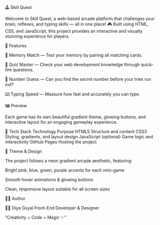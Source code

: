 🕹️ Skill Quest

Welcome to Skill Quest, a web-based arcade platform that challenges your brain, reflexes, and typing skills — all in one place! 🎮
Built using HTML, CSS, and JavaScript, this project provides an interactive and visually stunning experience for players.

🌟 Features

🎯 Memory Match — Test your memory by pairing all matching cards.

🧠 Quiz Master — Check your web development knowledge through quick-fire questions.

🔢 Number Guess — Can you find the secret number before your tries run out?

⌨️ Typing Speed — Measure how fast and accurately you can type.

🖼️ Preview

Each game has its own beautiful gradient theme, glowing buttons, and interactive layout for an engaging gameplay experience.



🧩 Tech Stack
Technology	Purpose
HTML5	Structure and content
CSS3	Styling, gradients, and layout design
JavaScript (optional)	Game logic and interactivity
GitHub Pages	Hosting the project

🎨 Theme & Design

The project follows a neon gradient arcade aesthetic, featuring:

Bright pink, blue, green, purple accents for each mini-game

Smooth hover animations & glowing buttons

Clean, responsive layout suitable for all screen sizes

🧑‍💻 Author

👩‍💻 Diya Goyal
Front-End Developer & Designer

“Creativity + Code = Magic ✨”
